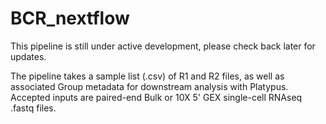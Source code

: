 # BCR_nextflow
This pipeline is still under active development, please check back later for updates.

The pipeline takes a sample list (.csv) of R1 and R2 files, as well as associated Group metadata for downstream analysis with Platypus.\
Accepted inputs are paired-end Bulk or 10X 5' GEX single-cell RNAseq .fastq files.

